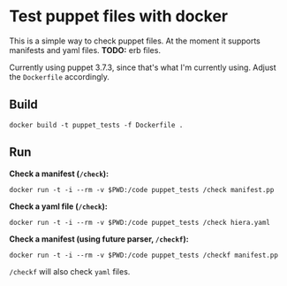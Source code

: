 # Test puppet files with docker

This is a simple way to check puppet files. At the moment it supports manifests and yaml files. **TODO:** erb files.

Currently using puppet 3.7.3, since that's what I'm currently using. Adjust the `Dockerfile` accordingly.

## Build

```
docker build -t puppet_tests -f Dockerfile .
```

## Run

**Check a manifest (`/check`):**

```
docker run -t -i --rm -v $PWD:/code puppet_tests /check manifest.pp
```

**Check a yaml file (`/check`):**

```
docker run -t -i --rm -v $PWD:/code puppet_tests /check hiera.yaml
```

**Check a manifest (using future parser, `/checkf`):**

```
docker run -t -i --rm -v $PWD:/code puppet_tests /checkf manifest.pp
```

`/checkf` will also check `yaml` files.
